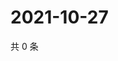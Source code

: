 # 2021-10-27

共 0 条

<!-- BEGIN WEIBO -->
<!-- 最后更新时间 Wed Oct 27 2021 22:18:30 GMT+0800 (China Standard Time) -->

<!-- END WEIBO -->
